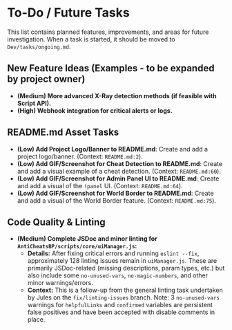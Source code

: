 # To-Do / Future Tasks

This list contains planned features, improvements, and areas for future investigation. When a task is started, it should be moved to `Dev/tasks/ongoing.md`.

## New Feature Ideas (Examples - to be expanded by project owner)
- **(Medium) More advanced X-Ray detection methods (if feasible with Script API).**
- **(High) Webhook integration for critical alerts or logs.**

## README.md Asset Tasks
- **(Low) Add Project Logo/Banner to README.md**: Create and add a project logo/banner. (Context: `README.md:2`).
- **(Low) Add GIF/Screenshot for Cheat Detection to README.md**: Create and add a visual example of a cheat detection. (Context: `README.md:60`).
- **(Low) Add GIF/Screenshot for Admin Panel UI to README.md**: Create and add a visual of the `!panel` UI. (Context: `README.md:64`).
- **(Low) Add GIF/Screenshot for World Border to README.md**: Create and add a visual of the World Border feature. (Context: `README.md:75`).

## Code Quality & Linting
- **(Medium) Complete JSDoc and minor linting for `AntiCheatsBP/scripts/core/uiManager.js`:**
    - **Details:** After fixing critical errors and running `eslint --fix`, approximately 128 linting issues remain in `uiManager.js`. These are primarily JSDoc-related (missing descriptions, param types, etc.) but also include some `no-unused-vars`, `no-magic-numbers`, and other minor warnings/errors.
    - **Context:** This is a follow-up from the general linting task undertaken by Jules on the `fix/linting-issues` branch. Note: 3 `no-unused-vars` warnings for `helpfulLinks` and `confirmed` variables are persistent false positives and have been accepted with disable comments in place.
